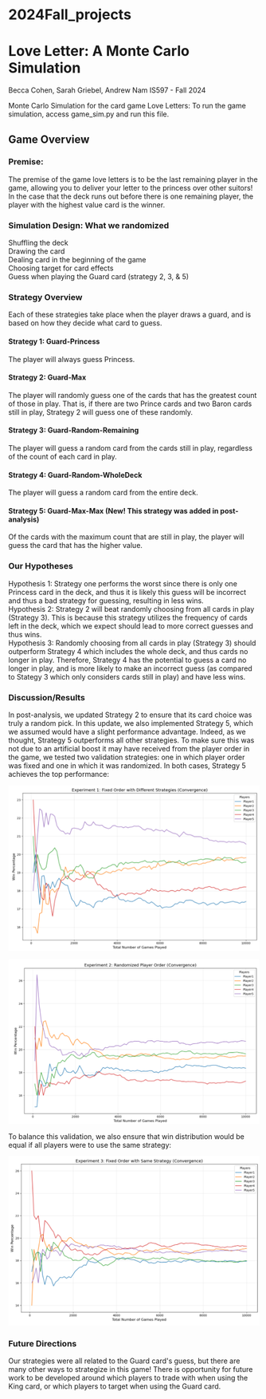 # 2024Fall_projects

<h1>Love Letter: A Monte Carlo Simulation</h1>

Becca Cohen, Sarah Griebel, Andrew Nam
IS597 - Fall 2024

Monte Carlo Simulation for the card game Love Letters: To run the game simulation, access game_sim.py and run this file.

<h2>Game Overview</h2>

<h3>Premise:</h3> The premise of the game love letters is to be the last remaining player in the game, allowing you to deliver your letter to the princess over other suitors! In the case that the deck runs out before there is one remaining player, the player with the highest value card is the winner.

<h3>Simulation Design: What we randomized</h3>

Shuffling the deck <br>
Drawing the card <br>
Dealing card in the beginning of the game <br>
Choosing target for card effects <br>
Guess when playing the Guard card (strategy 2, 3, & 5) <br>

<h3>Strategy Overview</h3> 
Each of these strategies take place when the player draws a guard, and is based on how they decide what card to guess.

<h4>Strategy 1: Guard-Princess</h4>
The player will always guess Princess.

<h4>Strategy 2: Guard-Max</h4>
The player will randomly guess one of the cards that has the greatest count of those in play. That is, if there are two Prince cards and two Baron cards still in play, Strategy 2 will guess one of these randomly.

<h4>Strategy 3: Guard-Random-Remaining</h4>
The player will guess a random card from the cards still in play, regardless of the count of each card in play.

<h4>Strategy 4: Guard-Random-WholeDeck</h4>
The player will guess a random card from the entire deck.

<h4>Strategy 5: Guard-Max-Max (New! This strategy was added in post-analysis)</h4>
Of the cards with the maximum count that are still in play, the player will guess the card that has the higher value.

<h3>Our Hypotheses</h3>

Hypothesis 1: Strategy one performs the worst since there is only one Princess card in the deck, and thus it is likely this guess will be incorrect and thus a bad strategy for guessing, resulting in less wins. <br>
Hypothesis 2: Strategy 2 will beat randomly choosing from all cards in play (Strategy 3). This is because this strategy utilizes the frequency of cards left in the deck, which we expect should lead to more correct guesses and thus wins. <br>
Hypothesis 3: Randomly choosing from all cards in play (Strategy 3) should outperform Strategy 4 which includes the whole deck, and thus cards no longer in play. Therefore, Strategy 4 has the potential to guess a card no longer in play, and is more likely to make an incorrect guess (as compared to Stategy 3 which only considers cards still in play) and have less wins. <br>

<h3>Discussion/Results</h3>

In post-analysis, we updated Strategy 2 to ensure that its card choice was truly a random pick. 
In this update, we also implemented Strategy 5, which we assumed would have a slight performance 
advantage. Indeed, as we thought, Strategy 5 outperforms all other strategies. To make sure this
was not due to an artificial boost it may have received from the player order in the game, we
tested two validation strategies: one in which player order was fixed and one in which it was 
randomized. In both cases, Strategy 5 achieves the top performance:

![GRAPH 1](Photo_1.png)

![GRAPH 2](Photo_2.png)

To balance this validation, we also ensure that win distribution would be equal if all players
were to use the same strategy:

![GRAPH 3](Photo_3.png)

<h3>Future Directions</h3>

Our strategies were all related to the Guard card's guess, but there are many other ways to 
strategize in this game! There is opportunity for future work to be developed around which
players to trade with when using the King card, or which players to target when using the Guard
card. 
